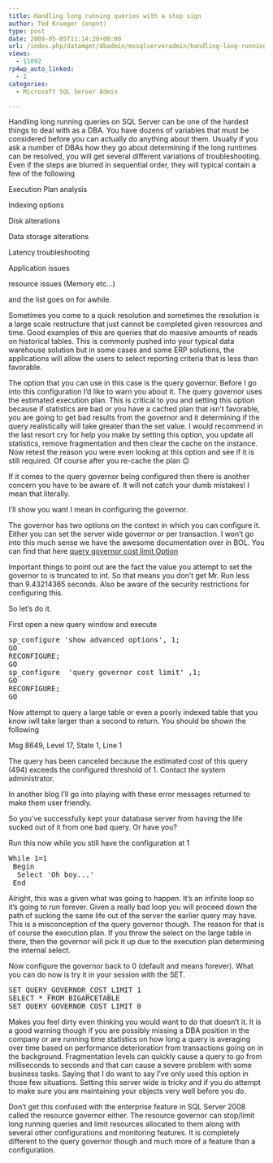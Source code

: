 ```yaml
---
title: Handling long running queries with a stop sign
author: Ted Krueger (onpnt)
type: post
date: 2009-05-05T11:14:28+00:00
url: /index.php/datamgmt/dbadmin/mssqlserveradmin/handling-long-running-queries/
views:
  - 11092
rp4wp_auto_linked:
  - 1
categories:
  - Microsoft SQL Server Admin

---
```

Handling long running queries on SQL Server can be one of the hardest things to deal with as a DBA. You have dozens of variables that must be considered before you can actually do anything about them. Usually if you ask a number of DBAs how they go about determining if the long runtimes can be resolved, you will get several different variations of troubleshooting. Even if the steps are blurred in sequential order, they will typical contain a few of the following

Execution Plan analysis
  
Indexing options
  
Disk alterations
  
Data storage alterations
  
Latency troubleshooting
  
Application issues
  
resource issues (Memory etc&#8230;)
  
and the list goes on for awhile. 

Sometimes you come to a quick resolution and sometimes the resolution is a large scale restructure that just cannot be completed given resources and time. Good examples of this are queries that do massive amounts of reads on historical tables. This is commonly pushed into your typical data warehouse solution but in some cases and some ERP solutions, the applications will allow the users to select reporting criteria that is less than favorable.

The option that you can use in this case is the query governor. Before I go into this configuration I&#8217;d like to warn you about it. The query governor uses the estimated execution plan. This is critical to you and setting this option because if statistics are bad or you have a cached plan that isn&#8217;t favorable, you are going to get bad results from the governor and it determining if the query realistically will take greater than the set value. I would recommend in the last resort cry for help you make by setting this option, you update all statistics, remove fragmentation and then clear the cache on the instance. Now retest the reason you were even looking at this option and see if it is still required. Of course after you re-cache the plan 😉

If it comes to the query governor being configured then there is another concern you have to be aware of. It will not catch your dumb mistakes! I mean that literally.

I&#8217;ll show you want I mean in configuring the governor.

The governor has two options on the context in which you can configure it. Either you can set the server wide governor or per transaction. I won&#8217;t go into this much sense we have the awesome documentation over in BOL. You can find that here [query governor cost limit Option][1]

Important things to point out are the fact the value you attempt to set the governor to is truncated to int. So that means you don&#8217;t get Mr. Run less than 9.43214365 seconds. Also be aware of the security restrictions for configuring this.

So let&#8217;s do it.
  
First open a new query window and execute

<pre>sp_configure 'show advanced options', 1;
GO
RECONFIGURE;
GO
sp_configure  'query governor cost limit' ,1;
GO
RECONFIGURE;
GO</pre>

Now attempt to query a large table or even a poorly indexed table that you know iwll take larger than a second to return. You should be shown the following
  
Msg 8649, Level 17, State 1, Line 1
  
The query has been canceled because the estimated cost of this query (494) exceeds the configured threshold of 1. Contact the system administrator.

In another blog I&#8217;ll go into playing with these error messages returned to make them user friendly. 

So you&#8217;ve successfully kept your database server from having the life sucked out of it from one bad query. Or have you?

Run this now while you still have the configuration at 1

<pre>While 1=1
 Begin
  Select 'Oh boy...'
 End</pre>

Alright, this was a given what was going to happen. It&#8217;s an infinite loop so it&#8217;s going to run forever. Given a really bad loop you will proceed down the path of sucking the same life out of the server the earlier query may have. This is a misconception of the query governor though. The reason for that is of course the execution plan. If you throw the select on the large table in there, then the governor will pick it up due to the execution plan determining the internal select.

Now configure the governor back to 0 (default and means forever). What you can do now is try it in your session with the SET. 

<pre>SET QUERY_GOVERNOR_COST_LIMIT 1
SELECT * FROM BIGARCETABLE
SET QUERY_GOVERNOR_COST_LIMIT 0</pre>

Makes you feel dirty even thinking you would want to do that doesn&#8217;t it. It is a good warning though if you are possibly missing a DBA position in the company or are running time statistics on how long a query is averaging over time based on performance deterioration from transactions going on in the background. Fragmentation levels can quickly cause a query to go from milliseconds to seconds and that can cause a severe problem with some business tasks. Saying that I do want to say I&#8217;ve only used this option in those few situations. Setting this server wide is tricky and if you do attempt to make sure you are maintaining your objects very well before you do.

Don&#8217;t get this confused with the enterprise feature in SQL Server 2008 called the resource governor either. The resource governor can stop/limit long running queries and limit resources allocated to them along with several other configurations and monitoring features. It is completely different to the query governor though and much more of a feature than a configuration.

 [1]: http://msdn.microsoft.com/en-us/library/ms190419.aspx